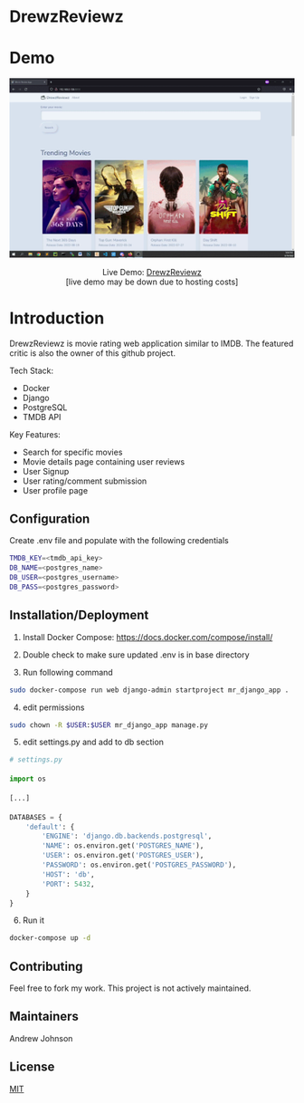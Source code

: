 # DrewzReviewz #

# Demo
<p align="center">
<img src="docs/drewz_reviewz_demo.gif" alt="animated" />
</p>
<p align="center">
Live Demo: <a href="">DrewzReviewz</a></br>
[live demo may be down due to hosting costs]
</p>

# Introduction

DrewzReviewz is movie rating web application similar to IMDB. The featured critic is also the owner of this github project.

Tech Stack:
* Docker
* Django
* PostgreSQL
* TMDB API

Key Features:
* Search for specific movies
* Movie details page containing user reviews
* User Signup
* User rating/comment submission
* User profile page


## Configuration

Create .env file and populate with the following credentials
```bash
TMDB_KEY=<tmdb_api_key>
DB_NAME=<postgres_name>
DB_USER=<postgres_username>
DB_PASS=<postgres_password>
```

## Installation/Deployment

1. Install Docker Compose: https://docs.docker.com/compose/install/

2. Double check to make sure updated .env is in base directory

3. Run following command

```bash
sudo docker-compose run web django-admin startproject mr_django_app .
```

4. edit permissions

```bash
sudo chown -R $USER:$USER mr_django_app manage.py
```

5. edit settings.py and add to db section

```python
# settings.py
   
import os
   
[...]
   
DATABASES = {
    'default': {
        'ENGINE': 'django.db.backends.postgresql',
        'NAME': os.environ.get('POSTGRES_NAME'),
        'USER': os.environ.get('POSTGRES_USER'),
        'PASSWORD': os.environ.get('POSTGRES_PASSWORD'),
        'HOST': 'db',
        'PORT': 5432,
    }
}
```

6. Run it
```bash
docker-compose up -d
```


## Contributing
Feel free to fork my work. This project is not actively maintained.

## Maintainers
Andrew Johnson

## License
[MIT](https://choosealicense.com/licenses/mit/)